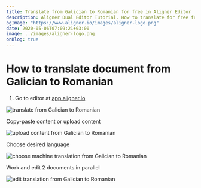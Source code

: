 ```yaml
---
title: Translate from Galician to Romanian for free in Aligner Editor
description: Aligner Dual Editor Tutorial. How to translate for free from Galician to Romanian. Aligner is multilingual document management platform. 
ogImage: "https://www.aligner.io/images/aligner-logo.png"
date: 2020-05-06T07:09:21+03:00
image: ../images/aligner-logo.png
onBlog: true
---
```


# How to translate document from Galician to Romanian

1. Go to editor at [app.aligner.io](https://app.aligner.io "Aligner App web page")

![translate from Galician to Romanian](../aligner-blank-editor.png "translate from Galician to Romanian")

Copy-paste content or upload content

![upload content from Galician to Romanian](../aligner-uploaded-document.png "upload content from Galician to Romanian")

Choose desired language

![choose machine translation from Galician to Romanian](../aligner-language-dropdown.png "choose machine translation from Galician to Romanian")

Work and edit 2 documents in parallel

![edit translation from Galician to Romanian](../aligner-double-sitded-editor.png "edit translation from Galician to Romanian")

